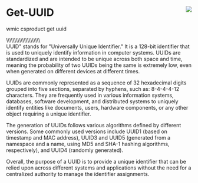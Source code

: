 # Get-UUID                      <img align="right" src="https://visitor-badge.laobi.icu/badge?page_id=noetovar5.Get-UUID"/>




wmic csproduct get uuid



\\\\\\\\\\\\\\\\\\\\\\\\\\\\\\\\\\\\\\\\\\\
UUID" stands for "Universally Unique Identifier." It is a 128-bit identifier that is used to uniquely identify information in computer systems. UUIDs are standardized and are intended to be unique across both space and time, meaning the probability of two UUIDs being the same is extremely low, even when generated on different devices at different times.

UUIDs are commonly represented as a sequence of 32 hexadecimal digits grouped into five sections, separated by hyphens, such as: 8-4-4-4-12 characters. They are frequently used in various information systems, databases, software development, and distributed systems to uniquely identify entities like documents, users, hardware components, or any other object requiring a unique identifier.

The generation of UUIDs follows various algorithms defined by different versions. Some commonly used versions include UUID1 (based on timestamp and MAC address), UUID3 and UUID5 (generated from a namespace and a name, using MD5 and SHA-1 hashing algorithms, respectively), and UUID4 (randomly generated).

Overall, the purpose of a UUID is to provide a unique identifier that can be relied upon across different systems and applications without the need for a centralized authority to manage the identifier assignments.


